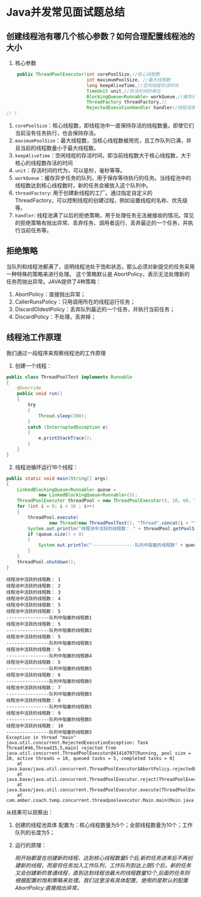 # Java并发常见面试题总结


## 创建线程池有哪几个核心参数？如何合理配置线程池的大小
1. 核心参数
```java
    public ThreadPoolExecutor(int corePoolSize,//核心线程数
                              int maximumPoolSize, //最大线程数
                              long keepAliveTime,//空闲线程存活时间
                              TimeUnit unit,//存活时间的单位
                              BlockingQueue<Runnable> workQueue,//缓存异步任务的队列
                              ThreadFactory threadFactory,//
                              RejectedExecutionHandler handler//线程池满了以后的采取的拒绝策略
// )
```
1. `corePoolSize`：核心线程数，即线程池中一直保持存活的线程数量。即使它们当前没有任务执行，也会保持存活。
2. `maximumPoolSize`：最大线程数，当核心线程数被用完，且工作队列已满，并且当前的线程数量小于最大线程数。
3. `keepAliveTime`：空闲线程的存活时间，即当前线程数大于核心线程数，大于核心的线程数存活的时间
4. `unit`：存活时间的代为，可以是秒，毫秒等等。
5. `workQueue`：缓存异步任务的队列，用于保存等待执行的任务。当线程池中的线程数达到核心线程数时，新的任务会被放入这个队列中。
6. `threadFactory`: 用于创建新线程的工厂。通过指定自定义的 ThreadFactory，可以控制线程的创建过程，例如设置线程的名称、优先级等。
7. `handler`: 线程池满了以后的拒绝策略，用于处理任务无法被接收的情况。常见的拒绝策略有抛出异常、丢弃任务、调用者运行、丢弃最近的一个任务，并执行当前任务等。
## 拒绝策略
当队列和线程池都满了，说明线程池处于饱和状态，那么必须对新提交的任务采用一种特殊的策略来进行处理。
这个策略默认是 AbortPolicy，表示无法处理新的任务而抛出异常。JAVA提供了4种策略：
1. AbortPolicy：直接抛出异常；
2. CallerRunsPolicy：只用调用所在的线程运行任务；
3. DiscardOldestPolicy：丢弃队列最近的一个任务，并执行当前任务；
4. DiscardPolicy：不处理，丢弃掉；

## 线程池工作原理
我们通过一段程序来观察线程池的工作原理

1. 创建一个线程：
```java
public class ThreadPoolTest implements Runnable
{
    @Override
    public void run()
    {
        try
        {
            Thread.sleep(300);
        }
        catch (InterruptedException e)
        {
            e.printStackTrace();
        }
    }
}
```
2. 线程池循环运行16个线程：
```java
public static void main(String[] args)
{
    LinkedBlockingQueue<Runnable> queue =
            new LinkedBlockingQueue<Runnable>(5);
    ThreadPoolExecutor threadPool = new ThreadPoolExecutor(5, 10, 60, TimeUnit.SECONDS, queue);
    for (int i = 0; i < 16 ; i++)
    {
        threadPool.execute(
                new Thread(new ThreadPoolTest(), "Thread".concat(i + "")));
        System.out.println("线程池中活跃的线程数： " + threadPool.getPoolSize());
        if (queue.size() > 0)
        {
            System.out.println("----------------队列中阻塞的线程数" + queue.size());
        }
    }
    threadPool.shutdown();
}
```
```text
线程池中活跃的线程数： 1
线程池中活跃的线程数： 2
线程池中活跃的线程数： 3
线程池中活跃的线程数： 4
线程池中活跃的线程数： 5
线程池中活跃的线程数： 5
----------------队列中阻塞的线程数1
线程池中活跃的线程数： 5
----------------队列中阻塞的线程数2
线程池中活跃的线程数： 5
----------------队列中阻塞的线程数3
线程池中活跃的线程数： 5
----------------队列中阻塞的线程数4
线程池中活跃的线程数： 5
----------------队列中阻塞的线程数5
线程池中活跃的线程数： 6
----------------队列中阻塞的线程数5
线程池中活跃的线程数： 7
----------------队列中阻塞的线程数5
线程池中活跃的线程数： 8
----------------队列中阻塞的线程数5
线程池中活跃的线程数： 9
----------------队列中阻塞的线程数5
线程池中活跃的线程数： 10
----------------队列中阻塞的线程数5
Exception in thread "main" java.util.concurrent.RejectedExecutionException: Task Thread[#46,Thread15,5,main] rejected from java.util.concurrent.ThreadPoolExecutor@4141d797[Running, pool size = 10, active threads = 10, queued tasks = 5, completed tasks = 0]
	at java.base/java.util.concurrent.ThreadPoolExecutor$AbortPolicy.rejectedExecution(ThreadPoolExecutor.java:2081)
	at java.base/java.util.concurrent.ThreadPoolExecutor.reject(ThreadPoolExecutor.java:841)
	at java.base/java.util.concurrent.ThreadPoolExecutor.execute(ThreadPoolExecutor.java:1376)
	at com.amber.coach.temp.concurrent.threadpoolexecutor.Main.main(Main.java:22)
```
从结果可以观察出：
1. 创建的线程池具体 配置为：核心线程数量为5个；全部线程数量为10个；工作队列的长度为5；
2. 运行的原理：

   *刚开始都是在创建新的线程，达到核心线程数量5个后,新的任务进来后不再创建新的线程，而是将任务加入工作队列，工作队列到达上限5个后，新的任务又会创建新的普通线程，直到达到线程池最大的线程数量10个,后面的任务则根据配置的饱和策略来处理。我们这里没有具体配置，使用的是默认的配置AbortPolicy:直接抛出异常。*

## 

